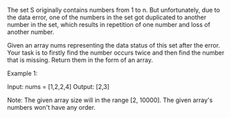 The set S originally contains numbers from 1 to n. But unfortunately, due to
the data error, one of the numbers in the set got duplicated to another 
number in the set, which results in repetition of one number and loss of 
another number.
 
Given an array nums representing the data status of this set after the error.
Your task is to firstly find the number occurs twice and then find the number
that is missing. Return them in the form of an array.
 
Example 1:
 
Input: nums = [1,2,2,4]
Output: [2,3]
 
Note:
The given array size will in the range [2, 10000].
The given array's numbers won't have any order.
